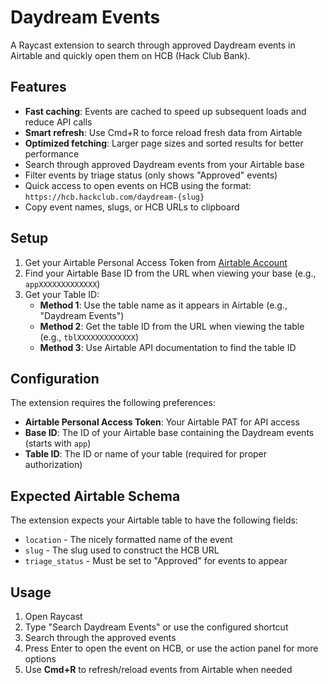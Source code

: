 # Daydream Events

A Raycast extension to search through approved Daydream events in Airtable and quickly open them on HCB (Hack Club Bank).

## Features

- **Fast caching**: Events are cached to speed up subsequent loads and reduce API calls
- **Smart refresh**: Use Cmd+R to force reload fresh data from Airtable
- **Optimized fetching**: Larger page sizes and sorted results for better performance
- Search through approved Daydream events from your Airtable base
- Filter events by triage status (only shows "Approved" events)
- Quick access to open events on HCB using the format: `https://hcb.hackclub.com/daydream-{slug}`
- Copy event names, slugs, or HCB URLs to clipboard

## Setup

1. Get your Airtable Personal Access Token from [Airtable Account](https://airtable.com/account)
2. Find your Airtable Base ID from the URL when viewing your base (e.g., `appXXXXXXXXXXXXX`)
3. Get your Table ID:
   - **Method 1**: Use the table name as it appears in Airtable (e.g., "Daydream Events")
   - **Method 2**: Get the table ID from the URL when viewing the table (e.g., `tblXXXXXXXXXXXXX`)
   - **Method 3**: Use Airtable API documentation to find the table ID

## Configuration

The extension requires the following preferences:

- **Airtable Personal Access Token**: Your Airtable PAT for API access
- **Base ID**: The ID of your Airtable base containing the Daydream events (starts with `app`)
- **Table ID**: The ID or name of your table (required for proper authorization)

## Expected Airtable Schema

The extension expects your Airtable table to have the following fields:

- `location` - The nicely formatted name of the event
- `slug` - The slug used to construct the HCB URL
- `triage_status` - Must be set to "Approved" for events to appear

## Usage

1. Open Raycast
2. Type "Search Daydream Events" or use the configured shortcut
3. Search through the approved events
4. Press Enter to open the event on HCB, or use the action panel for more options
5. Use **Cmd+R** to refresh/reload events from Airtable when needed